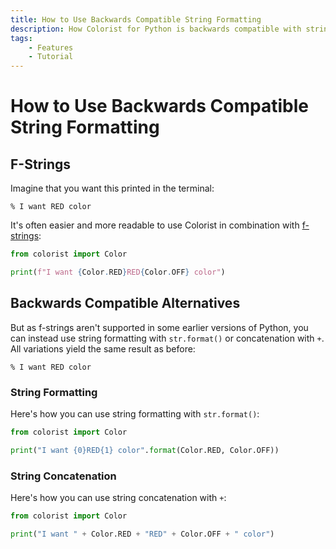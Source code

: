 ```yaml
---
title: How to Use Backwards Compatible String Formatting
description: How Colorist for Python is backwards compatible with string formatting and concatenation. Includes code examples.
tags:
    - Features
    - Tutorial
---
```


# How to Use Backwards Compatible String Formatting
## F-Strings
Imagine that you want this printed in the terminal:

<pre><code>% I want <span class="fg-red">RED</span> color</code></pre>

It's often easier and more readable to use Colorist in combination with [f-strings](https://peps.python.org/pep-0498/):

```python linenums="1" hl_lines="3"
from colorist import Color

print(f"I want {Color.RED}RED{Color.OFF} color")
```

## Backwards Compatible Alternatives
But as f-strings aren't supported in some earlier versions of Python, you can instead use string formatting with `str.format()` or concatenation with `+`. All variations yield the same result as before:

<pre><code>% I want <span class="fg-red">RED</span> color</code></pre>

### String Formatting
Here's how you can use string formatting with `str.format()`:

```python linenums="1" hl_lines="3"
from colorist import Color

print("I want {0}RED{1} color".format(Color.RED, Color.OFF))
```

### String Concatenation
Here's how you can use string concatenation with `+`:

```python linenums="1" hl_lines="3"
from colorist import Color

print("I want " + Color.RED + "RED" + Color.OFF + " color")
```
